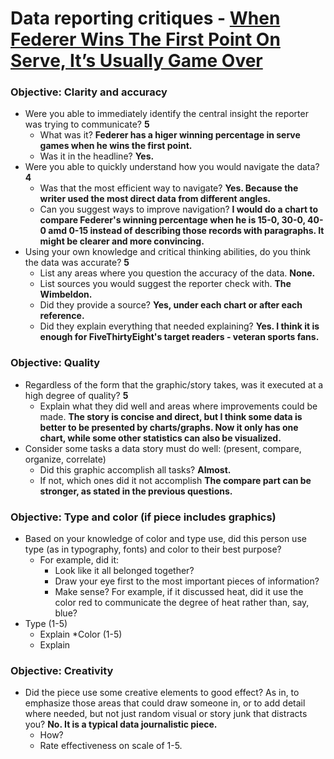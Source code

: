 # Data reporting critiques - [When Federer Wins The First Point On Serve, It’s Usually Game Over](https://fivethirtyeight.com/features/when-federer-wins-the-first-point-on-serve-its-usually-game-over/)

### Objective: Clarity and accuracy

* Were you able to immediately identify the central insight the reporter was trying to communicate? __5__ 
   * What was it? __Federer has a higer winning percentage in serve games when he wins the first point.__
   * Was it in the headline? __Yes.__
* Were you able to quickly understand how you would navigate the data? __4__
   * Was that the most efficient way to navigate? __Yes. Because the writer used the most direct data from different angles.__
   * Can you suggest ways to improve navigation? __I would do a chart to compare Federer's winning percentage when he is 15-0, 30-0, 40-0 amd 0-15 instead of describing those records with paragraphs. It might be clearer and more convincing.__
* Using your own knowledge and critical thinking abilities, do you think the data was accurate? __5__
   * List any areas where you question the accuracy of the data. __None.__
   * List sources you would suggest the reporter check with. __The Wimbeldon.__
   * Did they provide a source? __Yes, under each chart or after each reference.__
   * Did they explain everything that needed explaining? __Yes. I think it is enough for FiveThirtyEight's target readers - veteran sports fans.__

### Objective: Quality

* Regardless of the form that the graphic/story takes, was it executed at a high degree of quality? __5__
   * Explain what they did well and areas where improvements could be made. __The story is concise and direct, but I think some data is better to be presented by charts/graphs. Now it only has one chart, while some other statistics can also be visualized.__
* Consider some tasks a data story must do well: (present, compare, organize, correlate)
   * Did this graphic accomplish all tasks? __Almost.__
   * If not, which ones did it not accomplish __The compare part can be stronger, as stated in the previous questions.__

### Objective: Type and color (if piece includes graphics)

* Based on your knowledge of color and type use, did this person use type (as in typography, fonts) and color to their best purpose?
   * For example, did it: 
       * Look like it all belonged together?
       * Draw your eye first to the most important pieces of information?
       * Make sense? For example, if it discussed heat, did it use the color red to communicate the degree of heat rather than, say, blue?
* Type (1-5)
   * Explain
*Color (1-5)
   * Explain
   
### Objective: Creativity

* Did the piece use some creative elements to good effect? As in, to emphasize those areas that could draw someone in, or to add detail where needed, but not just random visual or story junk that distracts you? __No. It is a typical data journalistic piece.__
   * How?
   * Rate effectiveness on scale of 1-5. 
